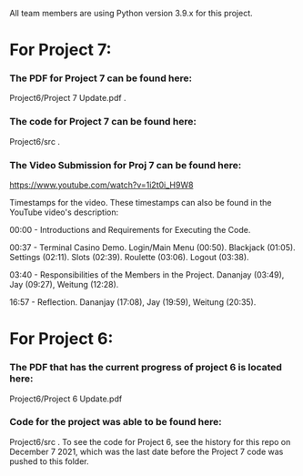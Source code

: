 All team members are using Python version 3.9.x for this project.

# For Project 7:
### The PDF for Project 7 can be found here: 
Project6/Project 7 Update.pdf .
### The code for Project 7 can be found here: 
Project6/src .

### The Video Submission for Proj 7 can be found here: 
https://www.youtube.com/watch?v=1i2t0i_H9W8

Timestamps for the video. These timestamps can also be found in the YouTube video's description:

00:00 - Introductions and Requirements for Executing the Code.

00:37 - Terminal Casino Demo.
    Login/Main Menu (00:50).
    Blackjack (01:05).
    Settings (02:11).
    Slots (02:39).
    Roulette (03:06). 
    Logout (03:38).

03:40 - Responsibilities of the Members in the Project.
     Dananjay (03:49), Jay (09:27), Weitung (12:28).

16:57 - Reflection.
     Dananjay (17:08), Jay (19:59), Weitung (20:35).


# For Project 6:
### The PDF that has the current progress of project 6 is located here: 
Project6/Project 6 Update.pdf

### Code for the project was able to be found here: 
Project6/src .  To see the code for Project 6, see the history for this repo on December 7 2021, which was the last date before the Project 7 code was pushed to this folder.
